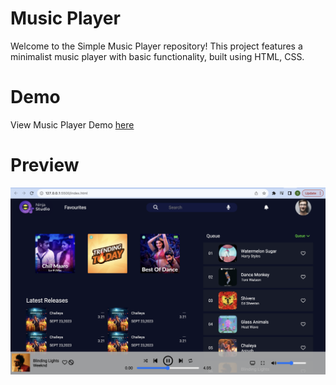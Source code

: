 # Music Player
Welcome to the Simple Music Player repository! This project features a minimalist music player with basic functionality, built using HTML, CSS.



# Demo
  View Music Player Demo [here](https://suryakantm24.github.io/MusicPlayerUI/)


# Preview
![Music Player Screenshot](Player.png)
